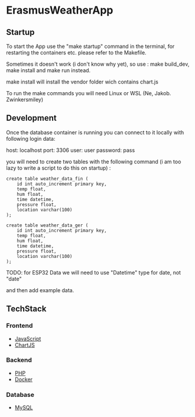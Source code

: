 # ErasmusWeatherApp


## Startup 

To start the App use the "make startup" command in the terminal,
for restarting the containers etc. please refer to the Makefile.

Sometimes it doesn't work (i don't know why yet), so use : make build_dev, make install and make run  instead. 

make install will install the vendor folder wich contains chart.js

To run the make commands you will need Linux or WSL (Ne, Jakob. Zwinkersmiley) 

## Development

Once the database container is running you can connect to it locally with following login data: 

host: localhost
port: 3306
user: user 
password: pass 

you will need to create two tables with the following command (i am too lazy to write a script to do this on startup) : 
```
create table weather_data_fin (
    id int auto_increment primary key,
    temp float,
    hum float,
    time datetime,
    pressure float,
    location varchar(100)
); 
```
```
create table weather_data_ger (
    id int auto_increment primary key,
    temp float,
    hum float,
    time datetime,
    pressure float,
    location varchar(100)
); 
```

TODO: for ESP32 Data we will need to use "Datetime" type for date, not "date"

and then add example data.

## TechStack 

### Frontend 
- [JavaScript](https://developer.mozilla.org/en-US/docs/Web/JavaScript)
- [ChartJS](https://www.chartjs.org/docs/latest/)

### Backend 
- [PHP](https://www.php.net/docs.php)
- [Docker](https://docs.docker.com/)

### Database 
- [MySQL](https://dev.mysql.com/doc/)




